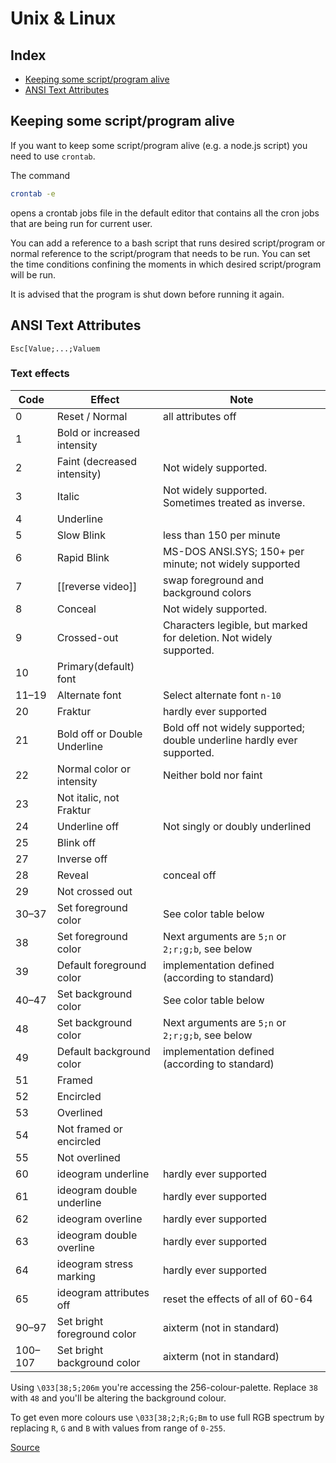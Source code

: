 # Unix & Linux

## Index

  - [Keeping some script/program alive](#keeping-some-scriptprogram-alive)
  - [ANSI Text Attributes](#ansi-text-attributes)

## Keeping some script/program alive

If you want to keep some script/program alive (e.g. a node.js script) you need to use `crontab`.

The command
```bash
crontab -e
```
opens a crontab jobs file in the default editor that contains all the cron jobs that are being run for current user.

You can add a reference to a bash script that runs desired script/program or normal reference to the script/program that needs to be run. You can set the time conditions confining the moments in which desired script/program will be run.

It is advised that the program is shut down before running it again.


## ANSI Text Attributes

<!-- spellchecker: disable-next-line -->
`Esc[Value;...;Valuem`

### Text effects

| Code    | Effect                       | Note                                                                   |
| ------- | ---------------------------- | ---------------------------------------------------------------------- |
| 0       | Reset / Normal               | all attributes off                                                     |
| 1       | Bold or increased intensity  |                                                                        |
| 2       | Faint (decreased intensity)  | Not widely supported.                                                  |
| 3       | Italic                       | Not widely supported. Sometimes treated as inverse.                    |
| 4       | Underline                    |                                                                        |
| 5       | Slow Blink                   | less than 150 per minute                                               |
| 6       | Rapid Blink                  | MS-DOS ANSI.SYS; 150+ per minute; not widely supported                 |
| 7       | [[reverse video]]            | swap foreground and background colors                                  |
| 8       | Conceal                      | Not widely supported.                                                  |
| 9       | Crossed-out                  | Characters legible, but marked for deletion.  Not widely supported.    |
| 10      | Primary(default) font        |                                                                        |
| 11–19   | Alternate font               | Select alternate font `n-10`                                           |
| 20      | Fraktur                      | hardly ever supported                                                  |
| 21      | Bold off or Double Underline | Bold off not widely supported; double underline hardly ever supported. |
| 22      | Normal color or intensity    | Neither bold nor faint                                                 |
| 23      | Not italic, not Fraktur      |                                                                        |
| 24      | Underline off                | Not singly or doubly underlined                                        |
| 25      | Blink off                    |                                                                        |
| 27      | Inverse off                  |                                                                        |
| 28      | Reveal                       | conceal off                                                            |
| 29      | Not crossed out              |                                                                        |
| 30–37   | Set foreground color         | See color table below                                                  |
| 38      | Set foreground color         | Next arguments are `5;n` or `2;r;g;b`, see below                       |
| 39      | Default foreground color     | implementation defined (according to standard)                         |
| 40–47   | Set background color         | See color table below                                                  |
| 48      | Set background color         | Next arguments are `5;n` or `2;r;g;b`, see below                       |
| 49      | Default background color     | implementation defined (according to standard)                         |
| 51      | Framed                       |                                                                        |
| 52      | Encircled                    |                                                                        |
| 53      | Overlined                    |                                                                        |
| 54      | Not framed or encircled      |                                                                        |
| 55      | Not overlined                |                                                                        |
| 60      | ideogram underline           | hardly ever supported                                                  |
| 61      | ideogram double underline    | hardly ever supported                                                  |
| 62      | ideogram overline            | hardly ever supported                                                  |
| 63      | ideogram double overline     | hardly ever supported                                                  |
| 64      | ideogram stress marking      | hardly ever supported                                                  |
| 65      | ideogram attributes off      | reset the effects of all of 60-64                                      |
| 90–97   | Set bright foreground color  | aixterm (not in standard)                                              |
| 100–107 | Set bright background color  | aixterm (not in standard)                                              |

Using `\033[38;5;206m` you're accessing the 256-colour-palette. Replace `38` with `48` and you'll be altering the background colour.

To get even more colours use `\033[38;2;R;G;Bm` to use full RGB spectrum by replacing `R`, `G` and `B` with values from range of `0-255`.

[Source](https://stackoverflow.com/a/33206814/4249875)
